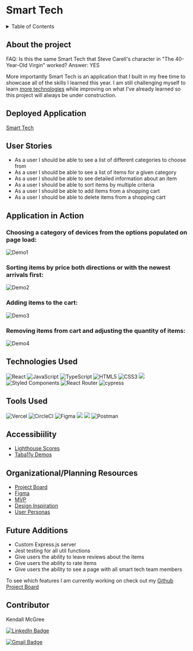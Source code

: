 # Smart Tech

<details>
  <summary>Table of Contents</summary>
  <ol>
    <li><a href="#about-the-project">About the Project</a></li>
    <li><a href="#deployed-application">Deployed Application</a></li>
    <li><a href="#user-stories">User Stories</a></li>
    <li><a href="#application-in-action">Application in Action</a></li>
    <li><a href="#technologies-used">Technologies Used</a></li>
    <li><a href="#tools-used">Tools Used</a></li>
    <li><a href="#accessibility">Accessibility</a></li>
    <li><a href="#organizational-resources">Organizational/Planning Resources</a></li>
    <li><a href="#future-additions">Future Additions</a></li>
    <li><a href="#contributor">Contributor</a></li>
  </ol>
</details>

## About the project
FAQ: Is this the same Smart Tech that Steve Carell's character in "The 40-Year-Old Virgin" worked? Answer: YES 

More importantly Smart Tech is an application that I built in my free time to showcase all of the skills I learned this year. I am still challenging myself to learn <a href="#future-additions">more technologies</a> while improving on what I've already learned so this project will always be under construction. 


## Deployed Application
[Smart Tech](smart-tech-4hy7o3nn0-kendallm360.vercel.app)

## User Stories
- As a user I should be able to see a list of different categories to choose from
- As a user I should be able to see a list of items for a given category
- As a user I should be able to see detailed information about an item
- As a user I should be able to sort items by multiple criteria
- As a user I should be able to add items from a shopping cart
- As a user I should be able to delete items from a shopping cart

## Application in Action

### Choosing a category of devices from the options populated on page load:
![Demo1](https://media.giphy.com/media/LwwFk8FeVzh40Y1vBt/giphy.gif)

### Sorting items by price both directions or with the newest arrivals first:
![Demo2](https://media.giphy.com/media/6D2IDxbU4jK2eADoCi/giphy.gif)

### Adding items to the cart:
![Demo3](https://media.giphy.com/media/Rh14RVV17xSgGV1wtq/giphy.gif)

### Removing items from cart and adjusting the quantity of items:
![Demo4](https://media.giphy.com/media/dFS5x3LLYisowP52r1/giphy.gif)


## Technologies Used

![React](https://img.shields.io/badge/react-%2320232a.svg?style=for-the-badge&logo=react&logoColor=%2361DAFB)
![JavaScript](https://img.shields.io/badge/javascript-%23323330.svg?style=for-the-badge&logo=javascript&logoColor=%23F7DF1E)
![TypeScript](https://img.shields.io/badge/typescript-%23007ACC.svg?style=for-the-badge&logo=typescript&logoColor=white)
![HTML5](https://img.shields.io/badge/html5-%23E34F26.svg?style=for-the-badge&logo=html5&logoColor=white)
![CSS3](https://img.shields.io/badge/css3-%231572B6.svg?style=for-the-badge&logo=css3&logoColor=white)
<img src="https://img.shields.io/badge/markdown-%23000000.svg?style=for-the-badge&logo=markdown&logoColor=white" />
![Styled Components](https://img.shields.io/badge/styled--components-DB7093?style=for-the-badge&logo=styled-components&logoColor=white)
![React Router](https://img.shields.io/badge/React_Router-CA4245?style=for-the-badge&logo=react-router&logoColor=white)
![cypress](https://img.shields.io/badge/-cypress-%23E5E5E5?style=for-the-badge&logo=cypress&logoColor=058a5e)


## Tools Used

![Vercel](https://img.shields.io/badge/vercel-%23000000.svg?style=for-the-badge&logo=vercel&logoColor=white)
![CircleCI](https://img.shields.io/badge/circle%20ci-%23161616.svg?style=for-the-badge&logo=circleci&logoColor=white)
![Figma](https://img.shields.io/badge/figma-%23F24E1E.svg?style=for-the-badge&logo=figma&logoColor=white)
<img src="https://img.shields.io/badge/Dribbble-EA4C89?style=for-the-badge&logo=dribbble&logoColor=white" />
<img src="https://img.shields.io/badge/VS_Code-007ACC?style=for-the-badge&logo=visual%20studio%20code&logoColor=white"/>
![Postman](https://img.shields.io/badge/Postman-FF6C37?style=for-the-badge&logo=postman&logoColor=white)

## Accessibiility
- [Lighthouse Scores](https://docs.google.com/document/d/17Sl9c4BiYSNiIOhNJ5BE8Fv9ghZdMn3CNmGaxPCDKQs/edit?usp=sharing)
- [Taba11y Demos](https://docs.google.com/document/d/1XyG8hIZ5lnz9SoLt_lnrc83zQvd29UzW0jGX6fsPG5U/edit?usp=sharing)

## Organizational/Planning Resources
 - [Project Board](https://github.com/users/kendallm360/projects/4/views/1)
 - [Figma](https://www.figma.com/file/UsOAE3rAptWu0q4lLhCgI2/Smart-Tech?node-id=1%3A2)
 - [MVP](https://docs.google.com/document/d/1Bn9kGBiyN8qaxEYMc9hHdi1dHYXkHljyGGNz2hM-8-E/edit)
 - [Design Inspiration](https://docs.google.com/document/d/1xrrGQmP0zfN4CnbYPE0Yxk9pusbF6VpRsp-M2Zv6TS4/edit)
 - [User Personas](https://docs.google.com/document/d/1_C8s-0EUzS2IsZtvQzMdVUOB4IZnjNRVsPTxKcZDO30/edit?usp=sharing)

## Future Additions
- Custom Express.js server
- Jest testing for all util functions
- Give users the ability to leave reviews about the items
- Give users the ability to rate items
- Give users the ability to see a page with all smart tech team members


To see which features I am currently working on check out my [Github Project Board](https://github.com/users/kendallm360/projects/4/views/1)


## Contributor
  Kendall McGree
  
  <p><a href="https://www.linkedin.com/in/kendall-mcgree/"><img src="https://img.shields.io/badge/LinkedIn-0A66C2?style=for-the-badge&logo=linkedin&logoColor=white" alt="LinkedIn Badge"></a></p>
  
  <p><a href="mailto:mcgreekendall@gmail.com"><img src="https://img.shields.io/badge/Gmail-EA4335?style=for-the-badge&logo=gmail&logoColor=white" alt="Gmail Badge"></a></p>

